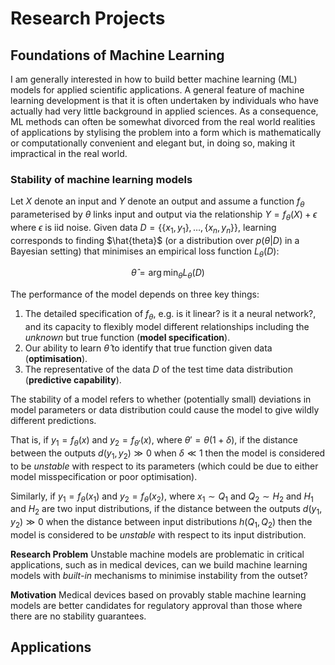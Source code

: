 # Research Projects

## Foundations of Machine Learning

I am generally interested in how to build better machine learning (ML) models for applied scientific applications. A general feature of machine learning development is that it is often undertaken by individuals who have actually had very little background in applied sciences. As a consequence, ML methods can often be somewhat divorced from the real world realities of applications by stylising the problem into a form which is mathematically or computationally convenient and elegant but, in doing so, making it impractical in the real world.

### Stability of machine learning models

Let $X$ denote an input and $Y$ denote an output and assume a function $f_\theta$ parameterised by $\theta$ links input and output via the relationship $Y = f_\theta(X) + \epsilon$ where $\epsilon$ is iid noise. Given data $D = \{\{x_1, y_1\}, \dots, \{x_n,y_n\}\}$, learning corresponds to finding $\hat{theta}$ (or a distribution over $p(\theta|D)$ in a Bayesian setting) that minimises an empirical loss function $L_\theta(D)$:

$$
  \hat{\theta} = \arg \min_{\theta} L_\theta(D)
$$

The performance of the model depends on three key things:

1. The detailed specification of $f_\theta$, e.g. is it linear? is it a neural network?, and its capacity to flexibly model different relationships including the *unknown* but true function (**model specification**).
2. Our ability to learn $\hat{\theta}$ to identify that true function given data (**optimisation**).
3. The representative of the data $D$ of the test time data distribution (**predictive capability**).

The stability of a model refers to whether (potentially small) deviations in model parameters or data distribution could cause the model to give wildly different predictions. 

That is, if $y_1 = f_\theta(x)$ and $y_2 = f_{\theta'}(x)$, where $\theta' = \theta (1 + \delta)$, if the distance between the outputs $d(y_1, y_2) \gg 0$ when $\delta \ll 1$ then the model is considered to be *unstable* with respect to its parameters (which could be due to either model misspecification or poor optimisation). 

Similarly, if $y_1 = f_\theta(x_1)$ and $y_2 = f_{\theta}(x_2)$, where $x_1 \sim Q_1$ and $Q_2 \sim H_2$ and $H_1$ and $H_2$ are two input distributions, if the distance between the outputs $d(y_1, y_2) \gg 0$ when the distance between input distributions $h(Q_1,Q_2)$ then the model is considered to be *unstable* with respect to its input distribution.

**Research Problem** Unstable machine models are problematic in critical applications, such as in medical devices, can we build machine learning models with *built-in* mechanisms to minimise instability from the outset?

**Motivation** Medical devices based on provably stable machine learning models are better candidates for regulatory approval than those where there are no stability guarantees.

## Applications

###

